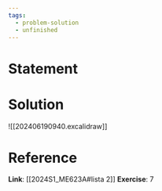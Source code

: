 ```yaml
---
tags:
  - problem-solution
  - unfinished
---
```

# Statement 


# Solution
![[202406190940.excalidraw]]

# Reference
**Link**: [[2024S1_ME623A#lista 2]]
**Exercise**: 7